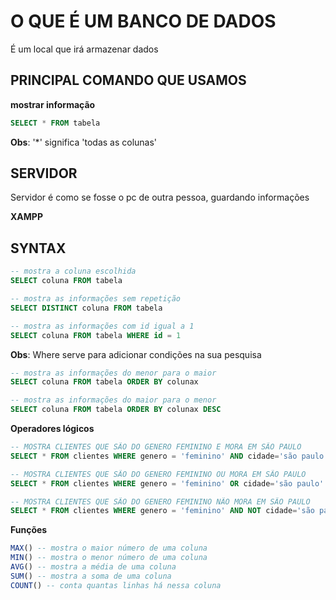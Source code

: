 # O QUE É UM BANCO DE DADOS

É um local que irá armazenar dados

## PRINCIPAL COMANDO QUE USAMOS
**mostrar informação**
``` sql
SELECT * FROM tabela
```
**Obs**: '*' significa 'todas as colunas'


## SERVIDOR
Servidor é como se fosse o pc de outra pessoa, guardando informações

**XAMPP**

## SYNTAX

```sql
-- mostra a coluna escolhida
SELECT coluna FROM tabela
```

```sql
-- mostra as informações sem repetição
SELECT DISTINCT coluna FROM tabela
```

```sql
-- mostra as informações com id igual a 1
SELECT coluna FROM tabela WHERE id = 1
```
**Obs**: Where serve para adicionar condições na sua pesquisa

```sql
-- mostra as informações do menor para o maior
SELECT coluna FROM tabela ORDER BY colunax
```
```sql
-- mostra as informações do maior para o menor
SELECT coluna FROM tabela ORDER BY colunax DESC
```
**Operadores lógicos**
```SQL
-- MOSTRA CLIENTES QUE SÃO DO GENERO FEMININO E MORA EM SÃO PAULO   
SELECT * FROM clientes WHERE genero = 'feminino' AND cidade='são paulo'
```

```SQL
-- MOSTRA CLIENTES QUE SÃO DO GENERO FEMININO OU MORA EM SÃO PAULO   
SELECT * FROM clientes WHERE genero = 'feminino' OR cidade='são paulo'
```
```SQL
-- MOSTRA CLIENTES QUE SÃO DO GENERO FEMININO NÃO MORA EM SÃO PAULO   
SELECT * FROM clientes WHERE genero = 'feminino' AND NOT cidade='são paulo'
```
**Funções**
```sql
MAX() -- mostra o maior número de uma coluna
MIN() -- mostra o menor número de uma coluna
AVG() -- mostra a média de uma coluna
SUM() -- mostra a soma de uma coluna
COUNT() -- conta quantas linhas há nessa coluna
```